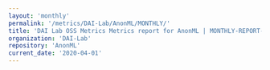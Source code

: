 ```yaml
---
layout: 'monthly'
permalink: '/metrics/DAI-Lab/AnonML/MONTHLY/'
title: 'DAI Lab OSS Metrics Metrics report for AnonML | MONTHLY-REPORT-2020-04-01'
organization: 'DAI-Lab'
repository: 'AnonML'
current_date: '2020-04-01'
---
```

